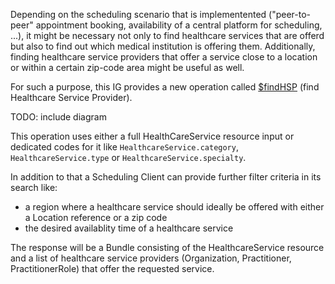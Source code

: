 Depending on the scheduling scenario that is implementented ("peer-to-peer" appointment booking, availability of a central platform for scheduling, ...), it might be necessary not only to find healthcare services that are offerd but also to find out which medical institution is offering them. Additionally, finding healthcare service providers that offer a service close to a location or within a certain zip-code area might be useful as well.

For such a purpose, this IG provides a new operation called [$findHSP](OperationDefinition-healthcareService-provider-find.html) (find Healthcare Service Provider).

TODO: include diagram

This operation uses either a full HealthCareService resource input or dedicated codes for it like ```HealthcareService.category```, ```HealthcareService.type``` or ```HealthcareService.specialty```.

In addition to that a Scheduling Client can provide further filter criteria in its search like:
- a region where a healthcare service should ideally be offered with either a Location reference or a zip code
- the desired availablity time of a healthcare service

The response will be a Bundle consisting of the HealthcareService resource and a list of healthcare service providers (Organization, Practitioner, PractitionerRole) that offer the requested service.